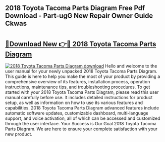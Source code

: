 ## 2018 Toyota Tacoma Parts Diagram Free Pdf Download - Part-ugG New Repair Owner Guide Ckwas

# <h2><a href="http://dfrpe8.blite.top/?on=2018+Toyota+Tacoma+Parts+Diagram">🔗Download New 👉🔴 2018 Toyota Tacoma Parts Diagram</a></h2>

[![2018 Toyota Tacoma Parts Diagram download](https://i.imgur.com/lujVjoI.png)](http://dfrpe8.blite.top/?on=2018+Toyota+Tacoma+Parts+Diagram)
Hello and welcome to the user manual for your newly unpacked 2018 Toyota Tacoma Parts Diagram. This guide is here to help you make the most of your product by providing a comprehensive overview of its features, installation process, operation instructions, maintenance tips, and troubleshooting procedures. To get started with your 2018 Toyota Tacoma Parts Diagram, please read this user manual carefully before use. It includes detailed instructions for product setup, as well as information on how to use its various features and capabilities. 2018 Toyota Tacoma Parts Diagram advanced features include automatic software updates, customizable dashboard, multi-language support, and voice activation, all of which can be accessed and customized through the user interface. Your Success is Our Goal 2018 Toyota Tacoma Parts Diagram. We are here to ensure your complete satisfaction with your new product.
